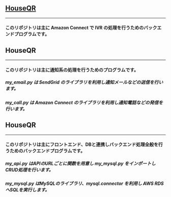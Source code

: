 ## [HouseQR](http://houseqr.ryukyuupdate.com)
---
#### このリポジトリは主に Amazon Connect で IVR の処理を行うためのバックエンドプログラムです。
 
 

## HouseQR
--- 
#### このリポジトリは主に通知系の処理を行うためのプログラムです。
##### my_email.py は SendGrid のライブラリを利用し通知メールなどの送信を行います。
##### my_call.py は Amazon Connect のライブラリを利用し通知電話などの発信を行います。
 
 
 
## HouseQR
---
#### このリポジトリは主にフロントエンド、DBと連携しバックエンド処理全般を行うためのバックエンドプログラムです。
##### my_api.py はAPIのURLごとに関数を用意し my_mysql.py をインポートしCRUD処理を行います。
##### my_mysql.py はMySQLのライブラリ、mysql.connector を利用し AWS RDS へSQLを実行します。
